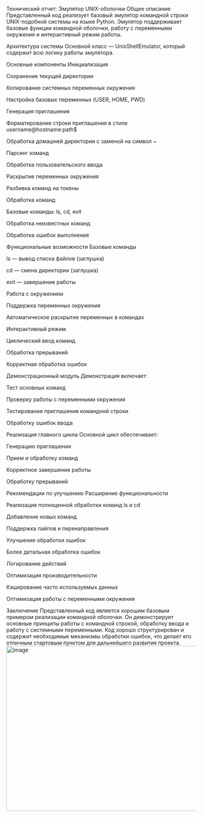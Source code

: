 Технический отчет: Эмулятор UNIX-оболочки
Общее описание
Представленный код реализует базовый эмулятор командной строки UNIX-подобной системы на языке Python. Эмулятор поддерживает базовые функции командной оболочки, работу с переменными окружения и интерактивный режим работы.

Архитектура системы
Основной класс — UnixShellEmulator, который содержит всю логику работы эмулятора.

Основные компоненты
Инициализация

Сохранение текущей директории

Копирование системных переменных окружения

Настройка базовых переменных (USER, HOME, PWD)

Генерация приглашения

Форматирование строки приглашения в стиле username@hostname:path$

Обработка домашней директории с заменой на символ ~

Парсинг команд

Обработка пользовательского ввода

Раскрытие переменных окружения

Разбивка команд на токены

Обработка команд

Базовые команды: ls, cd, exit

Обработка неизвестных команд

Обработка ошибок выполнения

Функциональные возможности
Базовые команды

ls — вывод списка файлов (заглушка)

cd — смена директории (заглушка)

exit — завершение работы

Работа с окружением

Поддержка переменных окружения

Автоматическое раскрытие переменных в командах

Интерактивный режим

Циклический ввод команд

Обработка прерываний

Корректная обработка ошибок

Демонстрационный модуль
Демонстрация включает:

Тест основных команд

Проверку работы с переменными окружения

Тестирование приглашения командной строки

Обработку ошибок ввода

Реализация главного цикла
Основной цикл обеспечивает:

Генерацию приглашения

Прием и обработку команд

Корректное завершение работы

Обработку прерываний

Рекомендации по улучшению
Расширение функциональности

Реализация полноценной обработки команд ls и cd

Добавление новых команд

Поддержка пайпов и перенаправления

Улучшение обработки ошибок

Более детальная обработка ошибок

Логирование действий

Оптимизация производительности

Кэширование часто используемых данных

Оптимизация работы с переменными окружения

Заключение
Представленный код является хорошим базовым примером реализации командной оболочки. Он демонстрирует основные принципы работы с командной строкой, обработку ввода и работу с системными переменными. Код хорошо структурирован и содержит необходимые механизмы обработки ошибок, что делает его отличным стартовым пунктом для дальнейшего развития проекта.
<img width="845" height="436" alt="image" src="https://github.com/user-attachments/assets/d011ac87-ee04-4e31-9487-143b37fa40ae" />

